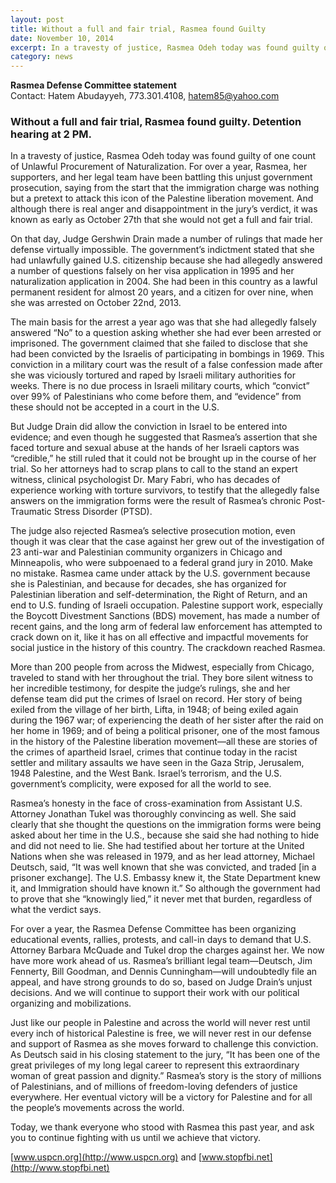 ```yaml
---
layout: post
title: Without a full and fair trial, Rasmea found Guilty
date: November 10, 2014
excerpt: In a travesty of justice, Rasmea Odeh today was found guilty of one count of Unlawful Procurement of Naturalization.
category: news
---
```

**Rasmea Defense Committee statement**  
Contact: Hatem Abudayyeh, 773.301.4108, hatem85@yahoo.com

### Without a full and fair trial, Rasmea found guilty. Detention hearing at 2 PM.

In a travesty of justice, Rasmea Odeh today was found guilty of one count of Unlawful Procurement of Naturalization. For over a year, Rasmea, her supporters, and her legal team have been battling this unjust government prosecution, saying from the start that the immigration charge was nothing but a pretext to attack this icon of the Palestine liberation movement. And although there is real anger and disappointment in the jury’s verdict, it was known as early as October 27th that she would not get a full and fair trial.

On that day, Judge Gershwin Drain made a number of rulings that made her defense virtually impossible. The government’s indictment stated that she had unlawfully gained U.S. citizenship because she had allegedly answered a number of questions falsely on her visa application in 1995 and her naturalization application in 2004. She had been in this country as a lawful permanent resident for almost 20 years, and a citizen for over nine, when she was arrested on October 22nd, 2013.

The main basis for the arrest a year ago was that she had allegedly falsely answered “No” to a question asking whether she had ever been arrested or imprisoned. The government claimed that she failed to disclose that she had been convicted by the Israelis of participating in bombings in 1969. This conviction in a military court was the result of a false confession made after she was viciously tortured and raped by Israeli military authorities for weeks. There is no due process in Israeli military courts, which “convict” over 99% of Palestinians who come before them, and “evidence” from these should not be accepted in a court in the U.S.

But Judge Drain did allow the conviction in Israel to be entered into evidence; and even though he suggested that Rasmea’s assertion that she faced torture and sexual abuse at the hands of her Israeli captors was “credible,” he still ruled that it could not be brought up in the course of her trial. So her attorneys had to scrap plans to call to the stand an expert witness, clinical psychologist Dr. Mary Fabri, who has decades of experience working with torture survivors, to testify that the allegedly false answers on the immigration forms were the result of Rasmea’s chronic Post-Traumatic Stress Disorder (PTSD).

The judge also rejected Rasmea’s selective prosecution motion, even though it was clear that the case against her grew out of the investigation of 23 anti-war and Palestinian community organizers in Chicago and Minneapolis, who were subpoenaed to a federal grand jury in 2010. Make no mistake. Rasmea came under attack by the U.S. government because she is Palestinian, and because for decades, she has organized for Palestinian liberation and self-determination, the Right of Return, and an end to U.S. funding of Israeli occupation. Palestine support work, especially the Boycott Divestment Sanctions (BDS) movement, has made a number of recent gains, and the long arm of federal law enforcement has attempted to crack down on it, like it has on all effective and impactful movements for social justice in the history of this country. The crackdown reached Rasmea.

More than 200 people from across the Midwest, especially from Chicago, traveled to stand with her throughout the trial. They bore silent witness to her incredible testimony, for despite the judge’s rulings, she and her defense team did put the crimes of Israel on record. Her story of being exiled from the village of her birth, Lifta, in 1948; of being exiled again during the 1967 war; of experiencing the death of her sister after the raid on her home in 1969; and of being a political prisoner, one of the most famous in the history of the Palestine liberation movement—all these are stories of the crimes of apartheid Israel, crimes that continue today in the racist settler and military assaults we have seen in the Gaza Strip, Jerusalem, 1948 Palestine, and the West Bank. Israel’s terrorism, and the U.S. government’s complicity, were exposed for all the world to see.

Rasmea’s honesty in the face of cross-examination from Assistant U.S. Attorney Jonathan Tukel was thoroughly convincing as well. She said clearly that she thought the questions on the immigration forms were being asked about her time in the U.S., because she said she had nothing to hide and did not need to lie. She had testified about her torture at the United Nations when she was released in 1979, and as her lead attorney, Michael Deutsch, said, “It was well known that she was convicted, and traded [in a prisoner exchange]. The U.S. Embassy knew it, the State Department knew it, and Immigration should have known it.” So although the government had to prove that she “knowingly lied,” it never met that burden, regardless of what the verdict says.

For over a year, the Rasmea Defense Committee has been organizing educational events, rallies, protests, and call-in days to demand that U.S. Attorney Barbara McQuade and Tukel drop the charges against her. We now have more work ahead of us. Rasmea’s brilliant legal team—Deutsch, Jim Fennerty, Bill Goodman, and Dennis Cunningham—will undoubtedly file an appeal, and have strong grounds to do so, based on Judge Drain’s unjust decisions.  And we will continue to support their work with our political organizing and mobilizations.

Just like our people in Palestine and across the world will never rest until every inch of historical Palestine is free, we will never rest in our defense and support of Rasmea as she moves forward to challenge this conviction.  As Deutsch said in his closing statement to the jury, “It has been one of the great privileges of my long legal career to represent this extraordinary woman of great passion and dignity.”  Rasmea’s story is the story of millions of Palestinians, and of millions of freedom-loving defenders of justice everywhere.  Her eventual victory will be a victory for Palestine and for all the people’s movements across the world.

Today, we thank everyone who stood with Rasmea this past year, and ask you to continue fighting with us until we achieve that victory.

[www.uspcn.org](http://www.uspcn.org) and [www.stopfbi.net](http://www.stopfbi.net)


